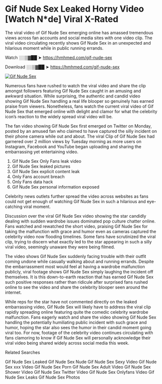 ﻿# Gif Nude Sex Leaked Horny Video [Watch N*de] Viral X-Rated

The viral video of ﻿Gif Nude Sex emerging online has amassed tremendous views across fan accounts and social media sites with one video clip. The viral video circulating recently shows ﻿Gif Nude Sex in an unexpected and hilarious moment while in public running errands. 

Watch ░░▒▓██ ➤ https://hmhmed.com/gif-nude-sex

Download ░░▒▓██ ➤ https://hmhmed.com/gif-nude-sex

[![Gif Nude Sex](https://i.imgur.com/dJHk4Zq.gif)](https://hmhmed.com/gif-nude-sex)

Numerous fans have rushed to watch the viral video and share the clip amongst followers featuring ﻿Gif Nude Sex caught in an amusing and awkward situation. While surprising, the authentic and candid video showing ﻿Gif Nude Sex handling a real life blooper so genuinely has earned praise from viewers. Nonetheless, fans watch the current viral video of ﻿Gif Nude Sex that emerged online with delight and clamor for what the celebrity icon’s reaction to the widely spread viral video will be.

The fan video showing ﻿Gif Nude Sex first emerged on Twitter on Monday, posted by an amused fan who claimed to have captured the silly incident on their phone camera while out and about. The viral Clip of ﻿Gif Nude Sex had garnered over 2 million views by Tuesday morning as more users on Instagram, Facebook and YouTube began uploading and sharing the embarrassing yet entertaining video. 

1. ﻿Gif Nude Sex Only Fans leak video
2. ﻿Gif Nude Sex leaked pictures
3. ﻿Gif Nude Sex explicit content leak
4. Only Fans account breach
5. Only Fans data hack
6. ﻿Gif Nude Sex personal information exposed

Celebrity news outlets further spread the video across websites as fans could not get enough of watching ﻿Gif Nude Sex in such a hilarious and eye-catching viral moment. 

Discussion over the viral ﻿Gif Nude Sex video showing the star candidly dealing with sudden wardrobe issues dominated pop culture chatter online. Fans watched and rewatched the short video, praising ﻿Gif Nude Sex for taking the malfunction with grace and humor even as cameras captured the celebrity video now flooding timelines. Some fans have scrutinized the viral clip, trying to discern what exactly led to the star appearing in such a silly viral video, seemingly unaware they were being filmed.

The video shows ﻿Gif Nude Sex suddenly facing trouble with their outfit coming undone while casually walking about and running errands. Despite the embarrassment most would feel at having a wardrobe malfunction publicly, viral footage shows ﻿Gif Nude Sex simply laughing the incident off themselves. It is this down-to-earth reaction that has earned ﻿Gif Nude Sex such positive responses rather than ridicule after surprised fans rushed online to see the video and share the celebrity blooper seen around the internet.  

While reps for the star have not commented directly on the leaked embarrassing video, ﻿Gif Nude Sex will likely have to address the viral clip rapidly spreading online featuring quite the comedic celebrity wardrobe malfunction. Fans eagerly watch and share the video showing ﻿Gif Nude Sex handling the potentially humiliating public incident with such grace and humor, hoping the star also sees the humor in their candid moment going viral too. For now, footage of the celebrity video continues circulating with fans clamoring to know if ﻿Gif Nude Sex will personally acknowledge their viral video being shared widely across social media this week.

Related Searches

﻿Gif Nude Sex Leaked
﻿Gif Nude Sex Nude
﻿Gif Nude Sex Sexy Video
﻿Gif Nude Sex xxx Video
﻿Gif Nude Sex Porn
﻿Gif Nude Sex Adult Video
﻿Gif Nude Sex Shower Video
﻿Gif Nude Sex Twitter Video
﻿Gif Nude Sex Onlyfans Video
﻿Gif Nude Sex Leaks
﻿Gif Nude Sex Photos